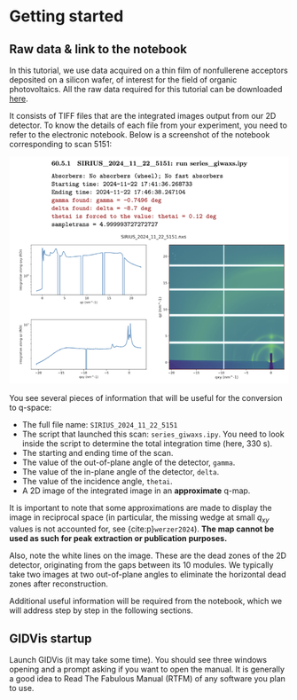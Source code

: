 # Getting started

## Raw data & link to the notebook

In this tutorial, we use data acquired on a thin film of nonfullerene acceptors deposited on a silicon wafer, of interest for the field of organic photovoltaics. All the raw data required for this tutorial can be downloaded [here](../../../_static/giwaxs/raw_data.zip).

It consists of TIFF files that are the integrated images output from our 2D detector. To know the details of each file from your experiment, you need to refer to the electronic notebook. Below is a screenshot of the notebook corresponding to scan 5151:

![](images/getting-started-notebook.png)

You see several pieces of information that will be useful for the conversion to q-space:
- The full file name: `SIRIUS_2024_11_22_5151`
- The script that launched this scan: `series_giwaxs.ipy`. You need to look inside the script to determine the total integration time (here, 330 s).
- The starting and ending time of the scan.
- The value of the out-of-plane angle of the detector, `gamma`.
- The value of the in-plane angle of the detector, `delta`.
- The value of the incidence angle, `thetai`.
- A 2D image of the integrated image in an **approximate** q-map.

It is important to note that some approximations are made to display the image in reciprocal space (in particular, the missing wedge at small $q_{xy}$ values is not accounted for, see {cite:p}`werzer2024`). **The map cannot be used as such for peak extraction or publication purposes.**

Also, note the white lines on the image. These are the dead zones of the 2D detector, originating from the gaps between its 10 modules. We typically take two images at two out-of-plane angles to eliminate the horizontal dead zones after reconstruction.

Additional useful information will be required from the notebook, which we will address step by step in the following sections.

## GIDVis startup

Launch GIDVis (it may take some time). You should see three windows opening and a prompt asking if you want to open the manual. It is generally a good idea to Read The Fabulous Manual (RTFM) of any software you plan to use.
